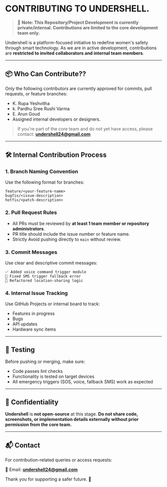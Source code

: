 
# CONTRIBUTING TO UNDERSHELL. 

> 🚧 **Note: This Repository/Project Development is currently private/internal. Contributions are limited to the core development team only.**

Undershell is a platform-focused initiative to redefine women's safety through smart technology. As we are in active development, contributions are **restricted to invited collaborators and internal team members**.

---

## 📦 Who Can Contribute??

Only the following contributors are currently approved for commits, pull requests, or feature branches:

- K. Rupa Yeshvitha
- k. Pardhu Sree Rushi Varma
- E. Arun Goud
- Assigned internal developers or designers. 

> If you're part of the core team and do not yet have access, please contact: **undershell24@gmail.com**

---

## 🛠️ Internal Contribution Process

### 1. Branch Naming Convention

Use the following format for branches:
```
feature/<your-feature-name>
bugfix/<issue-description>
hotfix/<patch-description>
```

### 2. Pull Request Rules

- All PRs must be reviewed by **at least 1 team member or repository administrators**.
- PR title should include the issue number or feature name.
- Strictly Avoid pushing directly to `main` without review.

### 3. Commit Messages

Use clear and descriptive commit messages:
```
✅ Added voice command trigger module
🐛 Fixed SMS trigger fallback error
🧹 Refactored location-sharing logic
```

### 4. Internal Issue Tracking

Use GitHub Projects or internal board to track:
- Features in progress
- Bugs
- API updates
- Hardware sync items

---

## 🧪 Testing

Before pushing or merging, make sure:
- Code passes lint checks
- Functionality is tested on target devices
- All emergency triggers (SOS, voice, fallback SMS) work as expected

---

## 🔐 Confidentiality

**Undershell** is **not open-source** at this stage. **Do not share code, screenshots, or implementation details externally without prior permission from the core team.**

---

## 📬 Contact

For contribution-related queries or access requests:

📧 Email: **undershell24@gmail.com** 

Thank you for supporting a safer future. 💙

